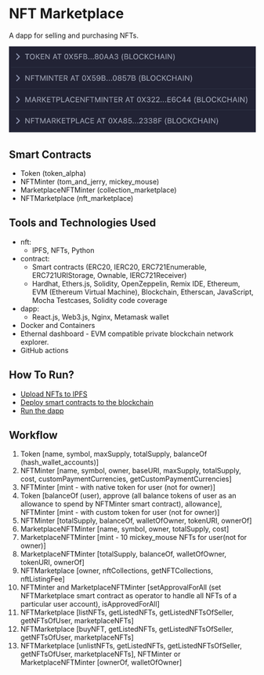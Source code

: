 # NFT Marketplace

A dapp for selling and purchasing NFTs.

![nft_marketplace_dapp](media/nft_marketplace_dapp.png)

## Smart Contracts

- Token (token_alpha)
- NFTMinter (tom_and_jerry, mickey_mouse)
- MarketplaceNFTMinter (collection_marketplace)
- NFTMarketplace (nft_marketplace)

## Tools and Technologies Used

- nft:
  - IPFS, NFTs, Python
- contract:
  - Smart contracts (ERC20, IERC20, ERC721Enumerable, ERC721URIStorage, Ownable, IERC721Receiver)
  - Hardhat, Ethers.js, Solidity, OpenZeppelin, Remix IDE, Ethereum, EVM (Ethereum Virtual Machine), Blockchain, Etherscan, JavaScript, Mocha Testcases, Solidity code coverage
- dapp:
  - React.js, Web3.js, Nginx, Metamask wallet
- Docker and Containers
- Ethernal dashboard - EVM compatible private blockchain network explorer.
- GitHub actions

## How To Run?

- [Upload NFTs to IPFS](./nft/.vscode/tasks.json)
- [Deploy smart contracts to the blockchain](./contract/.vscode/tasks.json)
- [Run the dapp](./dapp/.vscode/tasks.json)

## Workflow

1. Token [name, symbol, maxSupply, totalSupply, balanceOf (hash_wallet_accounts)]
2. NFTMinter [name, symbol, owner, baseURI, maxSupply, totalSupply, cost, customPaymentCurrencies, getCustomPaymentCurrencies]
3. NFTMinter [mint - with native token for user (not for owner)]
4. Token [balanceOf (user), approve (all balance tokens of user as an allowance to spend by NFTMinter smart contract), allowance], NFTMinter [mint - with custom token for user (not for owner)]
5. NFTMinter [totalSupply, balanceOf, walletOfOwner, tokenURI, ownerOf]
6. MarketplaceNFTMinter [name, symbol, owner, totalSupply, cost]
7. MarketplaceNFTMinter [mint - 10 mickey_mouse NFTs for user(not for owner)]
8. MarketplaceNFTMinter [totalSupply, balanceOf, walletOfOwner, tokenURI, ownerOf]
9. NFTMarketplace [owner, nftCollections, getNFTCollections, nftListingFee]
10. NFTMinter and MarketplaceNFTMinter [setApprovalForAll (set NFTMarketplace smart contract as operator to handle all NFTs of a particular user account), isApprovedForAll]
11. NFTMarketplace [listNFTs, getListedNFTs, getListedNFTsOfSeller, getNFTsOfUser, marketplaceNFTs]
12. NFTMarketplace [buyNFT, getListedNFTs, getListedNFTsOfSeller, getNFTsOfUser, marketplaceNFTs]
13. NFTMarketplace [unlistNFTs, getListedNFTs, getListedNFTsOfSeller, getNFTsOfUser, marketplaceNFTs], NFTMinter or MarketplaceNFTMinter [ownerOf, walletOfOwner]
